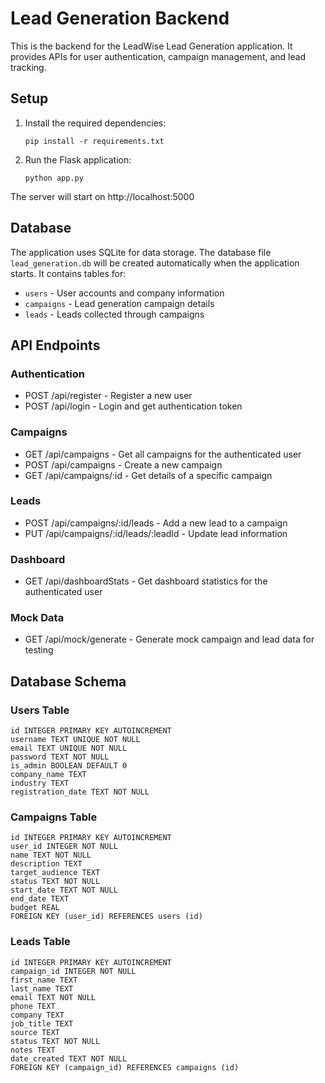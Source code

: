 
# Lead Generation Backend

This is the backend for the LeadWise Lead Generation application. It provides APIs for user authentication, campaign management, and lead tracking.

## Setup

1. Install the required dependencies:
   ```
   pip install -r requirements.txt
   ```

2. Run the Flask application:
   ```
   python app.py
   ```

The server will start on http://localhost:5000

## Database

The application uses SQLite for data storage. The database file `lead_generation.db` will be created automatically when the application starts. It contains tables for:

- `users` - User accounts and company information
- `campaigns` - Lead generation campaign details
- `leads` - Leads collected through campaigns

## API Endpoints

### Authentication
- POST /api/register - Register a new user
- POST /api/login - Login and get authentication token

### Campaigns
- GET /api/campaigns - Get all campaigns for the authenticated user
- POST /api/campaigns - Create a new campaign
- GET /api/campaigns/:id - Get details of a specific campaign

### Leads
- POST /api/campaigns/:id/leads - Add a new lead to a campaign
- PUT /api/campaigns/:id/leads/:leadId - Update lead information

### Dashboard
- GET /api/dashboardStats - Get dashboard statistics for the authenticated user

### Mock Data
- GET /api/mock/generate - Generate mock campaign and lead data for testing

## Database Schema

### Users Table
```
id INTEGER PRIMARY KEY AUTOINCREMENT
username TEXT UNIQUE NOT NULL
email TEXT UNIQUE NOT NULL
password TEXT NOT NULL
is_admin BOOLEAN DEFAULT 0
company_name TEXT
industry TEXT
registration_date TEXT NOT NULL
```

### Campaigns Table
```
id INTEGER PRIMARY KEY AUTOINCREMENT
user_id INTEGER NOT NULL
name TEXT NOT NULL
description TEXT
target_audience TEXT
status TEXT NOT NULL
start_date TEXT NOT NULL
end_date TEXT
budget REAL
FOREIGN KEY (user_id) REFERENCES users (id)
```

### Leads Table
```
id INTEGER PRIMARY KEY AUTOINCREMENT
campaign_id INTEGER NOT NULL
first_name TEXT
last_name TEXT
email TEXT NOT NULL
phone TEXT
company TEXT
job_title TEXT
source TEXT
status TEXT NOT NULL
notes TEXT
date_created TEXT NOT NULL
FOREIGN KEY (campaign_id) REFERENCES campaigns (id)
```
